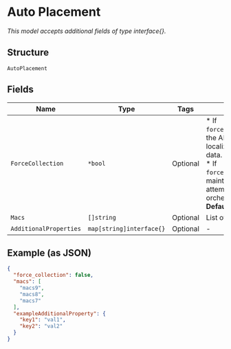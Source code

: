 
# Auto Placement

*This model accepts additional fields of type interface{}.*

## Structure

`AutoPlacement`

## Fields

| Name | Type | Tags | Description |
|  --- | --- | --- | --- |
| `ForceCollection` | `*bool` | Optional | * If `force_collection`==`false`: the API Iattempts to start localization with existing data.<br>* If `force_collection`==`true`: maintenance the API attempts to start orchestration.<br>**Default**: `false` |
| `Macs` | `[]string` | Optional | List of device macs |
| `AdditionalProperties` | `map[string]interface{}` | Optional | - |

## Example (as JSON)

```json
{
  "force_collection": false,
  "macs": [
    "macs9",
    "macs8",
    "macs7"
  ],
  "exampleAdditionalProperty": {
    "key1": "val1",
    "key2": "val2"
  }
}
```

